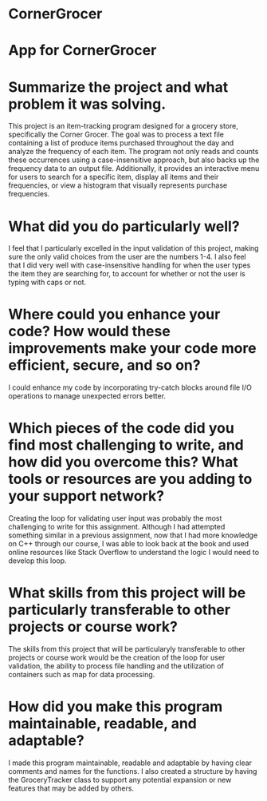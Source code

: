 # CornerGrocer
# App for CornerGrocer
# Summarize the project and what problem it was solving. 
This project is an item-tracking program designed for a grocery store, specifically the Corner Grocer. The goal was to process a text file containing a list of produce items purchased throughout the day and analyze the frequency of each item. The program not only reads and counts these occurrences using a case-insensitive approach, but also backs up the frequency data to an output file. Additionally, it provides an interactive menu for users to search for a specific item, display all items and their frequencies, or view a histogram that visually represents purchase frequencies.

# What did you do particularly well?
I feel that I particularly excelled in the input validation of this project, making sure the only valid choices from the user are the numbers 1-4. I also feel that I did very well with case-insensitive handling for when the user types the item they are searching for, to account for whether or not the user is typing with caps or not.

# Where could you enhance your code? How would these improvements make your code more efficient, secure, and so on?
I could enhance my code by incorporating try-catch blocks around file I/O operations to manage unexpected errors better. 


# Which pieces of the code did you find most challenging to write, and how did you overcome this? What tools or resources are you adding to your support network?
Creating the loop for validating user input was probably the most challenging to write for this assignment. Although I had attempted something similar in a previous assignment, now that I had more knowledge on C++ through our course, I was able to look back at the book and used online resources like Stack Overflow to understand the logic I would need to develop this loop.

# What skills from this project will be particularly transferable to other projects or course work?
The skills from this project that will be particularyly transferable to other projects or course work would be the creation of the loop for user validation, the ability to process file handling and the utilization of containers such as map for data processing.

# How did you make this program maintainable, readable, and adaptable?
I made this program maintainable, readable and adaptable by having clear comments and names for the functions. I also created a structure by having the GroceryTracker class to support any potential expansion or new features that may be added by others. 
